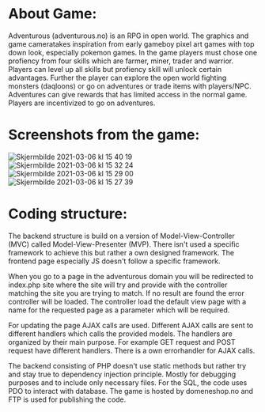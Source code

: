 # About Game:

Adventurous (adventurous.no) is an RPG in open world. The graphics and game cameratakes inspiration from early gameboy pixel art games with top down look, especially pokemon games. 
In the game players must chose one profiency from four skills which are farmer, miner, trader and warrior. Players can level up all skills but profiency skill will
unlock certain advantages.
Further the player can explore the open world fighting monsters (daqloons) or go on adventures or trade items with players/NPC. Adventures can give rewards that has
limited access in the normal game. Players are incentivized to go on adventures.

# Screenshots from the game:
![Skjermbilde 2021-03-06 kl  15 40 19](https://user-images.githubusercontent.com/52608380/110211195-bfeae000-7e95-11eb-9aa4-aca35317c6dc.png)
![Skjermbilde 2021-03-06 kl  15 32 24](https://user-images.githubusercontent.com/52608380/110211196-c0837680-7e95-11eb-8be2-99381499d849.png)
![Skjermbilde 2021-03-06 kl  15 29 00](https://user-images.githubusercontent.com/52608380/110211198-c11c0d00-7e95-11eb-9b94-29d37838d9c9.png)
![Skjermbilde 2021-03-06 kl  15 27 39](https://user-images.githubusercontent.com/52608380/110211200-c11c0d00-7e95-11eb-813a-00c4d1beb28f.png)



# Coding structure:

The backend structure is build on a version of Model-View-Controller (MVC) called Model-View-Presenter (MVP). There isn't used a specific framework to achieve this but rather a own designed framework. The frontend page especially JS doesn't follow a specific framework.

When you go to a page in the adventurous domain you will be redirected to index.php site where the site will try and provide with the controller matching the site
you are trying to match. If no result are found the error controller will be loaded.
The controller load the default view page with a name for the requested page as a parameter which will be required. 

For updating the page AJAX calls are used. Different AJAX calls are sent
to different handlers which calls the provided models. The handlers are organized by their main purpose. For example GET request and POST request have different
handlers. There is a own errorhandler for AJAX calls.

The backend consisting of PHP doesn't use static methods but rather try and stay true to dependency injection principle. Mostly for debugging purposes and to include only necessary files.
For the SQL, the code uses PDO to interact with database.
The game is hosted by domeneshop.no and FTP is used for publishing the code.


